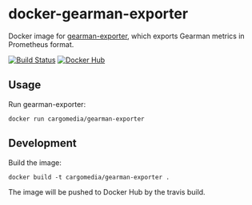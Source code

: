 docker-gearman-exporter
=======================
Docker image for [gearman-exporter](https://github.com/bakins/gearman-exporter), which exports Gearman metrics in Prometheus format.

[![Build Status](https://img.shields.io/travis/cargomedia/docker-gearman-exporter/master.svg)](https://travis-ci.org/cargomedia/docker-gearman-exporter)
[![Docker Hub](https://img.shields.io/docker/pulls/_/docker-gearman-exporter.svg)](https://hub.docker.com/r/cargomedia/gearman-exporter/)

Usage
-----
Run gearman-exporter:
```
docker run cargomedia/gearman-exporter
```

Development
-----------
Build the image:
```
docker build -t cargomedia/gearman-exporter .
```

The image will be pushed to Docker Hub by the travis build.
